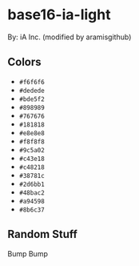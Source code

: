 # base16-ia-light

By: iA Inc. (modified by aramisgithub)

## Colors

* `#f6f6f6`
* `#dedede`
* `#bde5f2`
* `#898989`
* `#767676`
* `#181818`
* `#e8e8e8`
* `#f8f8f8`
* `#9c5a02`
* `#c43e18`
* `#c48218`
* `#38781c`
* `#2d6bb1`
* `#48bac2`
* `#a94598`
* `#8b6c37`

## Random Stuff

Bump
Bump
